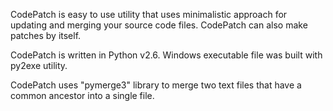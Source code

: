 CodePatch is easy to use utility that uses minimalistic approach for updating and merging your source code files. CodePatch can also make patches by itself.

CodePatch is written in Python v2.6.
Windows executable file was built with py2exe utility.

CodePatch uses "pymerge3" library to merge two text files that have a common ancestor into a single file.